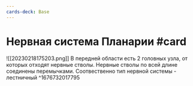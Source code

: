 ```yaml
---
cards-deck: Base
---
```


# Нервная система Планарии #card
![[20230218175203.png]]
В передней области есть 2 головных узла, от которых отходят нервные стволы. Нервные стволы по всей длине соединены перемычками. Соотвественно тип нервной системы - лестничный
^1676732017795
